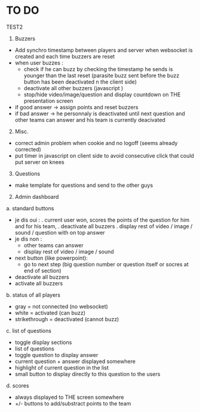 TO DO
=====
TEST2
1. Buzzers 
 - Add synchro timestamp between players and server when websocket is created and each time buzzers are reset
 - when user buzzes : 
    * check if he can buzz by checking the timestamp he sends is younger than the last reset (parasite buzz sent before the buzz button has been deactivated n the client side)
    * deactivate all other buzzers (javascript ) 
    * stop/hide video/image/question and display countdown on THE presentation screen
 - if good answer -> assign points and reset buzzers
 - if bad answer -> he personnaly is deactivated until next question and other teams can answer and his team is currently deacivated 

2. Misc.
 - correct admin problem when cookie and no logoff (seems already corrected)
 - put timer in javascript on client side to avoid consecutive click that could put server on knees

3. Questions
 - make template for questions and send to the other guys
 
2. Admin dashboard

  a. standard buttons
 - je dis oui : 
      . current user won, scores the points of the question for him and for his team, 
      . deactivate all buzzers
      . display rest of video / image / sound / question with on top answer
 - je dis non : 
      + other teams can answer
      + display rest of video / image / sound 
 - next button (like powerpoint):
      + go to next step (big question number or question itself or socres at end of section)
 - deactivate all buzzers
 - activate all buzzers

  b. status of all players
 - gray = not connected (no websocket)
 - white = activated (can buzz)
 - strikethrough = deactivated (cannot buzz)
 
  c. list of questions
 - toggle display sections 
 - list of questions
 - toggle question to display answer
 - current question + answer displayed somewhere
 - highlight of current question in the list
 - small button to display directly to this question to the users
 

  d. scores
  - always displayed to THE screen somewhere
  - +/- buttons to add/substract points to the team

